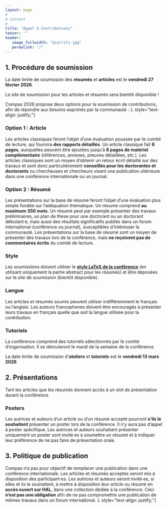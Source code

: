 ```yaml
---
layout: page
#
# Content
#
title: "Appel à Contributions"
teaser: ""
header:
   image_fullwidth: "biarritz.jpg"
   permalink: "/"
---
```


## 1. Procédure de soumission

La date limite de soumission des **résumés** et **articles** est le **vendredi 27 février 2026**.

Le site de soumission pour les articles et résumés sera bientôt disponible !

Compas 2026 propose deux options pour la soumission de contributions, afin de répondre aux besoins exprimés par la communauté :
{: style="text-align: justify;"}

### Option 1 : Article
Les articles classiques feront l’objet d’une évaluation poussée par le comité de lecture, qui fournira **des rapports détaillés**. Un article classique fait **6 pages**, auxquelles peuvent être ajoutées jusqu’à **6 pages de matériel complémentaire** (références, annexes, preuves détaillées, etc.). Les articles classiques sont un moyen d’obtenir un retour écrit détaillé sur des travaux et sont donc particulièrement **conseillés pour les doctorantes et doctorants** ou chercheuses et chercheurs visant une publication ultérieure dans une conférence internationale ou un journal.


### Option 2 : Résumé

Les présentations sur la base de résumé feront l’objet d’une évaluation plus simple fondée sur l’adéquation thématique. Un résumé comprend **au maximum 350 mots**. Un résumé peut par exemple présenter des travaux préliminaires, un plan de thèse pour une doctorant ou un doctorant débutant·e, mais aussi des résultats significatifs publiés dans un forum international (conférence ou journal), susceptibles d’intéresser la communauté. Les présentations sur la base de résumé sont un moyen de présenter des travaux lors de la conférence, mais **ne reçoivent pas de commentaires écrits** du comité de lecture.


### Style
Les soumissions doivent utiliser le **[style LaTeX de la conférence](../assets/misc/compas-2026-style.zip)** (en utilisant uniquement la partie abstract pour les résumés) et être déposées sur le site de soumission (bientôt disponible).

### Langue

Les articles et résumés soumis peuvent utiliser indifféremment le français ou l’anglais. Les auteurs francophones doivent être encouragés à présenter leurs travaux en français quelle que soit la langue utilisée pour la contribution.

### Tutoriels

La conférence comprend des tutoriels sélectionnés par le comité d’organisation. Il se dérouleront le mardi de la semaine de la conférence. <!-- Merci de proposer vos tutoriels directement par mail à [compas2026@inria.fr](mailto:compas2026@inria.fr). -->

La date limite de soumission d'**ateliers** et **tutoriels** est le **vendredi 13 mars 2026**



## 2. Présentations

Tant les articles que les résumés donnent accès à un slot de présentation durant la conférence.

### Posters

Les autrices et auteurs d’un article ou d’un résumé accepté pourront **s’ils le souhaitent** présenter un poster lors de la conférence. Il n’y aura pas d’appel à poster spécifique. Les autrices et auteurs souhaitant présenter uniquement un poster sont invité·es à soumettre un résumé et à indiquer leur préférence de ne pas faire de présentation orale.

<!-- 
Les auteurs de poster acceptés peuvent venir avec leur propre poster
ou bien, s'ils le souhaitent, déléguer l'impression et la mise en
place du poster. Dans ce dernier cas, il faut suivre le patron et les
instructions disponibles
[là](https://gitlab.inria.fr/compas2026/poster). -->

## 3. Politique de publication

Compas n’a pas pour objectif de remplacer une publication dans une conférence internationale. Les articles et résumés acceptés seront mis à disposition des participant·es. Les autrices et auteurs seront invité·es, si elles et ils le souhaitent, à mettre à disposition leur article ou résumé en **accès ouvert sur HAL**, dans une collection dédiée à la conférence. Ceci **n’est pas une obligation** afin de ne pas compromettre une publication de mêmes travaux dans un forum international.
{: style="text-align: justify;"}




<!-- Local Variables: -->
<!-- jinx-languages: "fr" -->
<!-- End: -->
